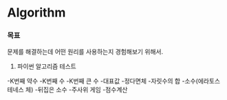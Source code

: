 # Algorithm

### 목표
문제를 해결하는데 어떤 원리를 사용하는지 경험해보기 위해서.


1. 파이썬 알고리즘 테스트

  -K번째 약수
  -K번째 수
  -K번째 큰 수
  -대표값
  -정다면체
  -자릿수의 합
  -소수(에라토스테네스 체)
  -뒤집은 소수
  -주사위 게임
  -점수계산
